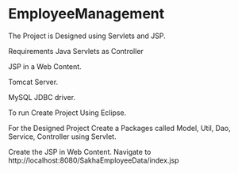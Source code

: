 # EmployeeManagement
The Project is Designed using Servlets and JSP.

Requirements
Java Servlets as Controller

JSP in a Web Content.

Tomcat Server.

MySQL JDBC driver.

To run
Create Project Using Eclipse.

For the Designed Project Create a Packages called Model, Util, Dao, Service, Controller using Servlet.

Create the JSP in Web Content.
 Navigate to http://localhost:8080/SakhaEmployeeData/index.jsp
